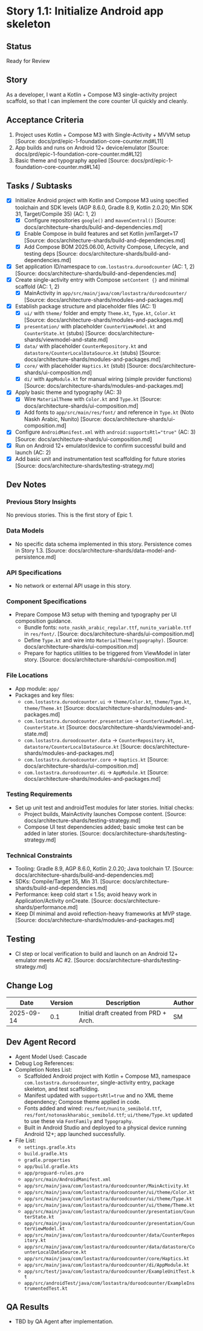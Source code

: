 # Story 1.1: Initialize Android app skeleton

## Status
Ready for Review

## Story
As a developer,
I want a Kotlin + Compose M3 single-activity project scaffold,
so that I can implement the core counter UI quickly and cleanly.

## Acceptance Criteria
1. Project uses Kotlin + Compose M3 with Single-Activity + MVVM setup [Source: docs/prd/epic-1-foundation-core-counter.md#L11]
2. App builds and runs on Android 12+ device/emulator [Source: docs/prd/epic-1-foundation-core-counter.md#L12]
3. Basic theme and typography applied [Source: docs/prd/epic-1-foundation-core-counter.md#L14]

## Tasks / Subtasks
- [x] Initialize Android project with Kotlin and Compose M3 using specified toolchain and SDK levels (AGP 8.6.0, Gradle 8.9, Kotlin 2.0.20; Min SDK 31, Target/Compile 35) (AC: 1, 2)
  - [x] Configure repositories `google()` and `mavenCentral()` [Source: docs/architecture-shards/build-and-dependencies.md]
  - [x] Enable Compose in build features and set Kotlin jvmTarget=17 [Source: docs/architecture-shards/build-and-dependencies.md]
  - [x] Add Compose BOM 2025.06.00, Activity Compose, Lifecycle, and testing deps [Source: docs/architecture-shards/build-and-dependencies.md]
- [x] Set application ID/namespace to `com.lostastra.duroodcounter` (AC: 1, 2) [Source: docs/architecture-shards/build-and-dependencies.md]
- [x] Create single-activity entry with Compose `setContent {}` and minimal scaffold (AC: 1, 2)
  - [x] MainActivity in `app/src/main/java/com/lostastra/duroodcounter/` [Source: docs/architecture-shards/modules-and-packages.md]
- [x] Establish package structure and placeholder files (AC: 1)
  - [x] `ui/` with `theme/` folder and empty `Theme.kt`, `Type.kt`, `Color.kt` [Source: docs/architecture-shards/modules-and-packages.md]
  - [x] `presentation/` with placeholder `CounterViewModel.kt` and `CounterState.kt` (stubs) [Source: docs/architecture-shards/viewmodel-and-state.md]
  - [x] `data/` with placeholder `CounterRepository.kt` and `datastore/CounterLocalDataSource.kt` (stubs) [Source: docs/architecture-shards/modules-and-packages.md]
  - [x] `core/` with placeholder `Haptics.kt` (stub) [Source: docs/architecture-shards/ui-composition.md]
  - [x] `di/` with `AppModule.kt` for manual wiring (simple provider functions) [Source: docs/architecture-shards/modules-and-packages.md]
- [x] Apply basic theme and typography (AC: 3)
  - [x] Wire `MaterialTheme` with `Color.kt` and `Type.kt` [Source: docs/architecture-shards/ui-composition.md]
  - [x] Add fonts to `app/src/main/res/font/` and reference in `Type.kt` (Noto Naskh Arabic, Nunito) [Source: docs/architecture-shards/ui-composition.md]
- [x] Configure `AndroidManifest.xml` with `android:supportsRtl="true"` (AC: 3) [Source: docs/architecture-shards/ui-composition.md]
- [x] Run on Android 12+ emulator/device to confirm successful build and launch (AC: 2)
- [x] Add basic unit and instrumentation test scaffolding for future stories [Source: docs/architecture-shards/testing-strategy.md]

## Dev Notes

### Previous Story Insights
No previous stories. This is the first story of Epic 1.

### Data Models
- No specific data schema implemented in this story. Persistence comes in Story 1.3. [Source: docs/architecture-shards/data-model-and-persistence.md]

### API Specifications
- No network or external API usage in this story.

### Component Specifications
- Prepare Compose M3 setup with theming and typography per UI composition guidance.
  - Bundle fonts: `noto_naskh_arabic_regular.ttf`, `nunito_variable.ttf` in `res/font/`. [Source: docs/architecture-shards/ui-composition.md]
  - Define `Type.kt` and wire into `MaterialTheme(typography)`. [Source: docs/architecture-shards/ui-composition.md]
  - Prepare for haptics utilities to be triggered from ViewModel in later story. [Source: docs/architecture-shards/ui-composition.md]

### File Locations
- App module: `app/`
- Packages and key files:
  - `com.lostastra.duroodcounter.ui` → `theme/Color.kt`, `theme/Type.kt`, `theme/Theme.kt` [Source: docs/architecture-shards/modules-and-packages.md]
  - `com.lostastra.duroodcounter.presentation` → `CounterViewModel.kt`, `CounterState.kt` [Source: docs/architecture-shards/viewmodel-and-state.md]
  - `com.lostastra.duroodcounter.data` → `CounterRepository.kt`, `datastore/CounterLocalDataSource.kt` [Source: docs/architecture-shards/modules-and-packages.md]
  - `com.lostastra.duroodcounter.core` → `Haptics.kt` [Source: docs/architecture-shards/ui-composition.md]
  - `com.lostastra.duroodcounter.di` → `AppModule.kt` [Source: docs/architecture-shards/modules-and-packages.md]

### Testing Requirements
- Set up unit test and androidTest modules for later stories. Initial checks:
  - Project builds, MainActivity launches Compose content. [Source: docs/architecture-shards/testing-strategy.md]
  - Compose UI test dependencies added; basic smoke test can be added in later stories. [Source: docs/architecture-shards/testing-strategy.md]

### Technical Constraints
- Tooling: Gradle 8.9, AGP 8.6.0, Kotlin 2.0.20; Java toolchain 17. [Source: docs/architecture-shards/build-and-dependencies.md]
- SDKs: Compile/Target 35, Min 31. [Source: docs/architecture-shards/build-and-dependencies.md]
- Performance: keep cold start ≤ 1.5s; avoid heavy work in Application/Activity onCreate. [Source: docs/architecture-shards/performance.md]
- Keep DI minimal and avoid reflection-heavy frameworks at MVP stage. [Source: docs/architecture-shards/modules-and-packages.md]

## Testing
- CI step or local verification to build and launch on an Android 12+ emulator meets AC #2. [Source: docs/architecture-shards/testing-strategy.md]

## Change Log
| Date       | Version | Description                            | Author |
|------------|---------|----------------------------------------|--------|
| 2025-09-14 | 0.1     | Initial draft created from PRD + Arch. | SM     |

## Dev Agent Record
- Agent Model Used: Cascade
- Debug Log References:
- Completion Notes List:
  - Scaffolded Android project with Kotlin + Compose M3, namespace `com.lostastra.duroodcounter`, single-activity entry, package skeleton, and test scaffolding.
  - Manifest updated with `supportsRtl=true` and no XML theme dependency; Compose theme applied in code.
  - Fonts added and wired: `res/font/nunito_semibold.ttf`, `res/font/notonaskharabic_semibold.ttf`; `ui/theme/Type.kt` updated to use these via `FontFamily` and `Typography`.
  - Built in Android Studio and deployed to a physical device running Android 12+; app launched successfully.
- File List:
  - `settings.gradle.kts`
  - `build.gradle.kts`
  - `gradle.properties`
  - `app/build.gradle.kts`
  - `app/proguard-rules.pro`
  - `app/src/main/AndroidManifest.xml`
  - `app/src/main/java/com/lostastra/duroodcounter/MainActivity.kt`
  - `app/src/main/java/com/lostastra/duroodcounter/ui/theme/Color.kt`
  - `app/src/main/java/com/lostastra/duroodcounter/ui/theme/Type.kt`
  - `app/src/main/java/com/lostastra/duroodcounter/ui/theme/Theme.kt`
  - `app/src/main/java/com/lostastra/duroodcounter/presentation/CounterState.kt`
  - `app/src/main/java/com/lostastra/duroodcounter/presentation/CounterViewModel.kt`
  - `app/src/main/java/com/lostastra/duroodcounter/data/CounterRepository.kt`
  - `app/src/main/java/com/lostastra/duroodcounter/data/datastore/CounterLocalDataSource.kt`
  - `app/src/main/java/com/lostastra/duroodcounter/core/Haptics.kt`
  - `app/src/main/java/com/lostastra/duroodcounter/di/AppModule.kt`
  - `app/src/test/java/com/lostastra/duroodcounter/ExampleUnitTest.kt`
  - `app/src/androidTest/java/com/lostastra/duroodcounter/ExampleInstrumentedTest.kt`

## QA Results
- TBD by QA Agent after implementation.
